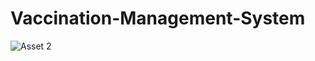 # Vaccination-Management-System

![Asset 2](https://github.com/Saurabh-Singh-Bisht/Vaccination-Management-System/assets/126646740/b418efaa-b342-4f1c-8cae-d169ed65583b)
